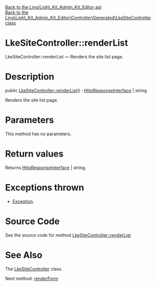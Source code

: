 [Back to the Ling/Light_Kit_Admin_Kit_Editor api](https://github.com/lingtalfi/Light_Kit_Admin_Kit_Editor/blob/master/doc/api/Ling/Light_Kit_Admin_Kit_Editor.md)<br>
[Back to the Ling\Light_Kit_Admin_Kit_Editor\Controller\Generated\LkeSiteController class](https://github.com/lingtalfi/Light_Kit_Admin_Kit_Editor/blob/master/doc/api/Ling/Light_Kit_Admin_Kit_Editor/Controller/Generated/LkeSiteController.md)


LkeSiteController::renderList
================



LkeSiteController::renderList — Renders the site list page.




Description
================


public [LkeSiteController::renderList](https://github.com/lingtalfi/Light_Kit_Admin_Kit_Editor/blob/master/doc/api/Ling/Light_Kit_Admin_Kit_Editor/Controller/Generated/LkeSiteController/renderList.md)() : [HttpResponseInterface](https://github.com/lingtalfi/Light/blob/master/doc/api/Ling/Light/Http/HttpResponseInterface.md) | string




Renders the site list page.




Parameters
================

This method has no parameters.


Return values
================

Returns [HttpResponseInterface](https://github.com/lingtalfi/Light/blob/master/doc/api/Ling/Light/Http/HttpResponseInterface.md) | string.


Exceptions thrown
================

- [Exception](http://php.net/manual/en/class.exception.php).&nbsp;







Source Code
===========
See the source code for method [LkeSiteController::renderList](https://github.com/lingtalfi/Light_Kit_Admin_Kit_Editor/blob/master/Controller/Generated/LkeSiteController.php#L24-L34)


See Also
================

The [LkeSiteController](https://github.com/lingtalfi/Light_Kit_Admin_Kit_Editor/blob/master/doc/api/Ling/Light_Kit_Admin_Kit_Editor/Controller/Generated/LkeSiteController.md) class.

Next method: [renderForm](https://github.com/lingtalfi/Light_Kit_Admin_Kit_Editor/blob/master/doc/api/Ling/Light_Kit_Admin_Kit_Editor/Controller/Generated/LkeSiteController/renderForm.md)<br>

